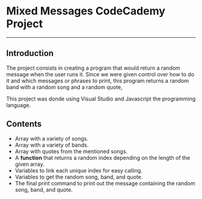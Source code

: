 # Mixed Messages CodeCademy Project
  --------------------------------

## Introduction

The project consists in creating a program that would return a random message when the user runs it. Since we were given control over how to do it and which messages or phrases to print, this program returns a random band with a random song and a random quote,

This project was donde using Visual Studio and Javascript the programming language.

## Contents

- Array with a variety of songs.
- Array with a variety of bands.
- Array with quotes from the mentioned songs.
- A **function** that returns a random index depending on the length of the given array.
- Variables to link each unique index for easy calling.
- Variables to get the random song, band, and quote.
- The final print command to print out the message containing the random song, band, and quote.
